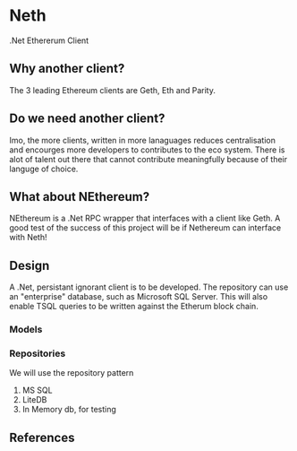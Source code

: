 # Neth
.Net Ethererum Client

## Why another client?
The 3 leading Ethereum clients are Geth, Eth and Parity.  

## Do we need another client?
Imo, the more clients, written in more lanaguages reduces centralisation and encourges more developers to contributes to the eco system.  There is alot of talent out there that cannot contribute meaningfully because of their languge of choice.

## What about NEthereum?
NEthereum is a .Net RPC wrapper that interfaces with a client like Geth.  A good test of the success of this project will be if Nethereum can interface with Neth!

## Design
A .Net, persistant ignorant client is to be developed.  The repository can use an "enterprise" database, such as Microsoft SQL Server.  This will also enable TSQL queries to be written against the Etherum block chain.

### Models

### Repositories
We will use the repository pattern

1. MS SQL
2. LiteDB
3. In Memory db, for testing

## References
